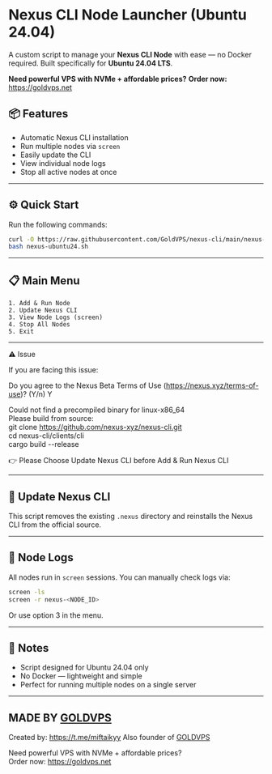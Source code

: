 
# Nexus CLI Node Launcher (Ubuntu 24.04)

A custom script to manage your **Nexus CLI Node** with ease — no Docker required. Built specifically for **Ubuntu 24.04 LTS**.

**Need powerful VPS with NVMe + affordable prices?**
**Order now:** https://goldvps.net
## 📦 Features

- Automatic Nexus CLI installation
- Run multiple nodes via `screen`
- Easily update the CLI
- View individual node logs
- Stop all active nodes at once

---

## ⚙️ Quick Start

Run the following commands:

```bash
curl -O https://raw.githubusercontent.com/GoldVPS/nexus-cli/main/nexus-ubuntu24.sh
bash nexus-ubuntu24.sh
```

---

## 📋 Main Menu

```
1. Add & Run Node
2. Update Nexus CLI
3. View Node Logs (screen)
4. Stop All Nodes
5. Exit
```

---
⚠️ Issue

If you are facing this issue:

Do you agree to the Nexus Beta Terms of Use (https://nexus.xyz/terms-of-use)? (Y/n) Y

Could not find a precompiled binary for linux-x86_64  
Please build from source:  
git clone https://github.com/nexus-xyz/nexus-cli.git  
cd nexus-cli/clients/cli  
cargo build --release

👉 Please Choose Update Nexus CLI before Add & Run Nexus CLI

---
## 🔁 Update Nexus CLI

This script removes the existing `.nexus` directory and reinstalls the Nexus CLI from the official source.

---

## 📄 Node Logs

All nodes run in `screen` sessions. You can manually check logs via:

```bash
screen -ls
screen -r nexus-<NODE_ID>
```

Or use option 3 in the menu.

---

## 📌 Notes

- Script designed for Ubuntu 24.04 only
- No Docker — lightweight and simple
- Perfect for running multiple nodes on a single server

---

## MADE BY [GOLDVPS](https://goldvps.net)
Created by: https://t.me/miftaikyy
Also founder of [GOLDVPS](https://goldvps.net)

Need powerful VPS with NVMe + affordable prices?  
Order now: https://goldvps.net
